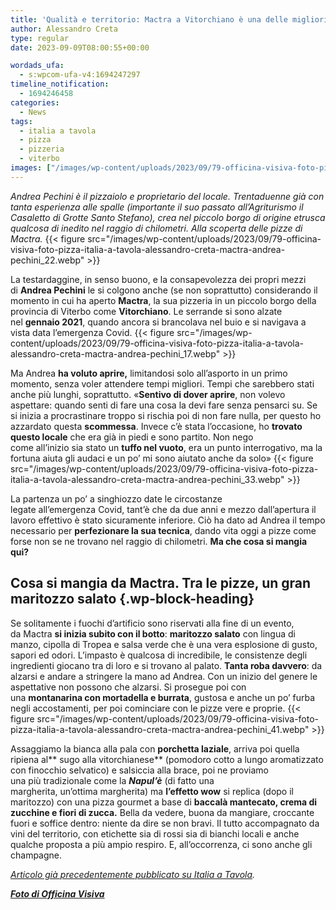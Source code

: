 ```yaml
---
title: 'Qualità e territorio: Mactra a Vitorchiano è una delle migliori pizzerie del viterbese'
author: Alessandro Creta
type: regular
date: 2023-09-09T08:00:55+00:00

wordads_ufa:
  - s:wpcom-ufa-v4:1694247297
timeline_notification:
  - 1694246458
categories:
  - News
tags:
  - italia a tavola
  - pizza
  - pizzeria
  - viterbo
images: ["/images/wp-content/uploads/2023/09/79-officina-visiva-foto-pizza-italia-a-tavola-alessandro-creta-mactra-andrea-pechini_23.webp"]
---
```

_Andrea Pechini è il pizzaiolo e proprietario del locale. Trentaduenne già con tanta esperienza alle spalle (importante il suo passato all&#8217;Agriturismo il Casaletto di Grotte Santo Stefano), crea nel piccolo borgo di origine etrusca qualcosa di inedito nel raggio di chilometri. Alla scoperta delle pizze di Mactra._
{{< figure src="/images/wp-content/uploads/2023/09/79-officina-visiva-foto-pizza-italia-a-tavola-alessandro-creta-mactra-andrea-pechini_22.webp" >}}
 

La testardaggine, in senso buono, e la consapevolezza dei propri mezzi di&nbsp;**Andrea&nbsp;Pechini**&nbsp;le si colgono&nbsp;anche (se non soprattutto) considerando il momento in cui ha aperto&nbsp;**Mactra**, la sua pizzeria in un piccolo borgo della provincia di Viterbo come&nbsp;**Vitorchiano**. Le serrande si sono alzate nel&nbsp;**gennaio 2021**, quando ancora si brancolava nel buio e si navigava a vista data&nbsp;l’emergenza&nbsp;Covid.
{{< figure src="/images/wp-content/uploads/2023/09/79-officina-visiva-foto-pizza-italia-a-tavola-alessandro-creta-mactra-andrea-pechini_17.webp" >}}
 

Ma Andrea&nbsp;**ha voluto aprire,**&nbsp;limitandosi solo&nbsp;all’asporto&nbsp;in un primo momento, senza voler attendere tempi migliori. Tempi che sarebbero stati anche&nbsp;più&nbsp;lunghi, soprattutto. «**Sentivo di dover aprire**, non volevo aspettare: quando senti di fare una cosa la devi fare senza pensarci su. Se si inizia a&nbsp;procrastinare&nbsp;troppo si rischia poi di non fare nulla, per questo ho azzardato questa&nbsp;**scommessa**. Invece&nbsp;c’è&nbsp;stata&nbsp;l’occasione, ho&nbsp;**trovato questo locale**&nbsp;che era&nbsp;già&nbsp;in piedi e sono partito. Non nego come&nbsp;all’inizio&nbsp;sia stato un&nbsp;**tuffo nel vuoto**, era un punto interrogativo, ma la fortuna aiuta gli audaci e un po’ mi sono aiutato anche da solo»
{{< figure src="/images/wp-content/uploads/2023/09/79-officina-visiva-foto-pizza-italia-a-tavola-alessandro-creta-mactra-andrea-pechini_33.webp" >}}
 

La partenza un po’ a singhiozzo date le circostanze legate&nbsp;all’emergenza&nbsp;Covid,&nbsp;tant’è&nbsp;che da due anni e mezzo&nbsp;dall’apertura&nbsp;il lavoro effettivo è stato sicuramente inferiore.&nbsp;Ciò&nbsp;ha dato ad Andrea il tempo necessario per&nbsp;**perfezionare la sua tecnica**, dando vita oggi a pizze come forse non se ne trovano&nbsp;nel raggio di chilometri.&nbsp;**Ma che cosa si mangia qui?**

## Cosa si mangia da&nbsp;Mactra. Tra le pizze, un gran maritozzo salato {.wp-block-heading}

Se solitamente i fuochi&nbsp;d’artificio&nbsp;sono riservati alla fine di un evento, da&nbsp;Mactra&nbsp;**si inizia subito con il botto**:&nbsp;**maritozzo salato**&nbsp;con lingua di manzo, cipolla di&nbsp;Tropea&nbsp;e salsa verde che è una vera esplosione di gusto, sapori ed odori.&nbsp;L’impasto&nbsp;è qualcosa di incredibile, le consistenze degli ingredienti giocano tra di loro e si trovano al palato.&nbsp;**Tanta roba davvero**: da alzarsi e andare a stringere la mano ad Andrea. Con un inizio del genere le aspettative non possono che alzarsi.&nbsp;Si prosegue poi con una&nbsp;**montanarina&nbsp;con mortadella e&nbsp;burrata**, gustosa e anche un po’ furba negli accostamenti, per poi cominciare con le pizze vere e proprie.
{{< figure src="/images/wp-content/uploads/2023/09/79-officina-visiva-foto-pizza-italia-a-tavola-alessandro-creta-mactra-andrea-pechini_41.webp" >}}
 

Assaggiamo la bianca alla pala con&nbsp;**porchetta laziale**, arriva poi quella ripiena al**&nbsp;sugo alla&nbsp;vitorchianese**&nbsp;(pomodoro cotto a lungo aromatizzato con finocchio selvatico) e salsiccia alla brace, poi ne proviamo una&nbsp;più&nbsp;tradizionale come la&nbsp;_**Napul’è**_&nbsp;(di fatto una margherita,&nbsp;un’ottima&nbsp;margherita) ma&nbsp;**l’effetto&nbsp;wow**&nbsp;si replica (dopo il maritozzo) con una pizza gourmet a base di&nbsp;**baccalà&nbsp;mantecato, crema di zucchine e fiori di zucca.**&nbsp;Bella da vedere, buona da mangiare, croccante fuori e soffice dentro: niente da dire se non bravi. Il tutto accompagnato da vini del territorio, con etichette sia di rossi sia di bianchi locali e anche qualche proposta a&nbsp;più&nbsp;ampio respiro. E,&nbsp;all&#8217;occorrenza, ci sono anche gli champagne.

_<a href="https://www.italiaatavola.net/check-in/2023/9/5/migliori-pizzerie-viterbese-mactra-borgo-vitorchiano/99189/" target="_blank" rel="noreferrer noopener">Articolo già precedentemente pubblicato su Italia a Tavola</a>._

_**<a href="https://www.officinavisiva.it/" target="_blank" rel="noreferrer noopener">Foto di Officina Visiva</a>**_